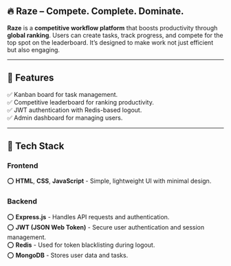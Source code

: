 ## 🔥 Raze – Compete. Complete. Dominate.

**Raze** is a **competitive workflow platform** that boosts productivity through **global ranking**. Users can create tasks, track progress, and compete for the top spot on the leaderboard. It’s designed to make work not just efficient but also engaging.

***

## 📌 Features

✅ Kanban board for task management.  <br/>
✅ Competitive leaderboard for ranking productivity.  <br/>
✅ JWT authentication with Redis-based logout.  <br/>
✅ Admin dashboard for managing users.  <br/>

***

## 🚀 Tech Stack

### Frontend
⭕ **HTML**, **CSS**, **JavaScript** - Simple, lightweight UI with minimal design.

### Backend
⭕ **Express.js** - Handles API requests and authentication. <br/>
⭕ **JWT (JSON Web Token)** - Secure user authentication and session management. <br/>
⭕ **Redis** - Used for token blacklisting during logout. <br/>
⭕ **MongoDB** - Stores user data and tasks. <br/>

